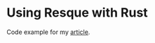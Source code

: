# Using Resque with Rust

Code example for my [article](http://julienblanchard.com/2015/using-resque-with-rust/).
